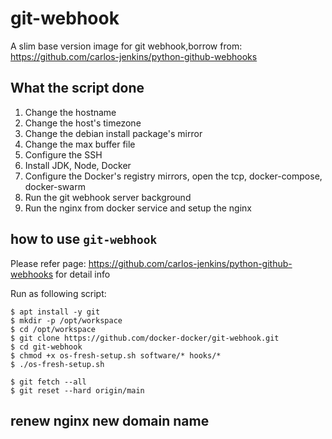 # git-webhook

A slim base version image for git webhook,borrow from: <https://github.com/carlos-jenkins/python-github-webhooks>

## What the script done

1. Change the hostname
2. Change the host's timezone
3. Change the debian install package's mirror
4. Change the max buffer file
5. Configure the SSH
6. Install JDK, Node, Docker
7. Configure the Docker's registry mirrors, open the tcp, docker-compose, docker-swarm
8. Run the git webhook server background
9. Run the nginx from docker service and setup the nginx

## how to use `git-webhook`

Please refer page: <https://github.com/carlos-jenkins/python-github-webhooks> for detail info

Run as following script:

```shell
$ apt install -y git
$ mkdir -p /opt/workspace
$ cd /opt/workspace
$ git clone https://github.com/docker-docker/git-webhook.git
$ cd git-webhook
$ chmod +x os-fresh-setup.sh software/* hooks/*
$ ./os-fresh-setup.sh

$ git fetch --all
$ git reset --hard origin/main
```
## renew nginx new domain name

```shell


```
